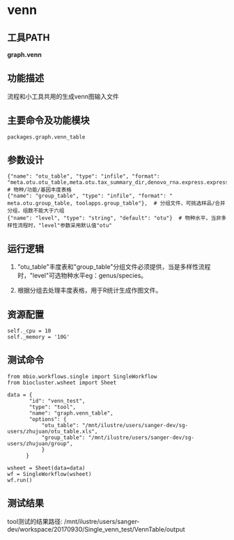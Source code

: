 venn
==========================


工具PATH
-----------
**graph.venn**


功能描述
-----------------------------------
流程和小工具共用的生成venn图输入文件


主要命令及功能模块
-----------------------------------
```
packages.graph.venn_table
```


参数设计
-----------------------------------
```
{"name": "otu_table", "type": "infile", "format": "meta.otu.otu_table,meta.otu.tax_summary_dir,denovo_rna.express.express_matrix,toolapps.table"},  # 物种/功能/基因丰度表格
{"name": "group_table", "type": "infile", "format": " meta.otu.group_table, toolapps.group_table"},  # 分组文件，可挑选样品/合并分组，组数不能大于六组
{"name": "level", "type": "string", "default": "otu"}  # 物种水平，当非多样性流程时，"level"参数采用默认值"otu"
```


运行逻辑
-----------------------------------
1. "otu_table"丰度表和"group_table"分组文件必须提供，当是多样性流程时，"level"可选物种水平eg：genus/species。

2. 根据分组去处理丰度表格，用于R统计生成作图文件。


资源配置
------------------------
```
self._cpu = 10
self._memory = '10G'
```

测试命令
-----------------------------------
```
from mbio.workflows.single import SingleWorkflow
from biocluster.wsheet import Sheet

data = {
       "id": "venn_test",
       "type": "tool",
       "name": "graph.venn_table",
       "options": {
           "otu_table": "/mnt/ilustre/users/sanger-dev/sg-users/zhujuan/otu_table.xls",
           "group_table": "/mnt/ilustre/users/sanger-dev/sg-users/zhujuan/group",
           }
      }

wsheet = Sheet(data=data)
wf = SingleWorkflow(wsheet)
wf.run()
```


测试结果
-----------------------------------
tool测试的结果路径:
/mnt/ilustre/users/sanger-dev/workspace/20170930/Single_venn_test/VennTable/output
